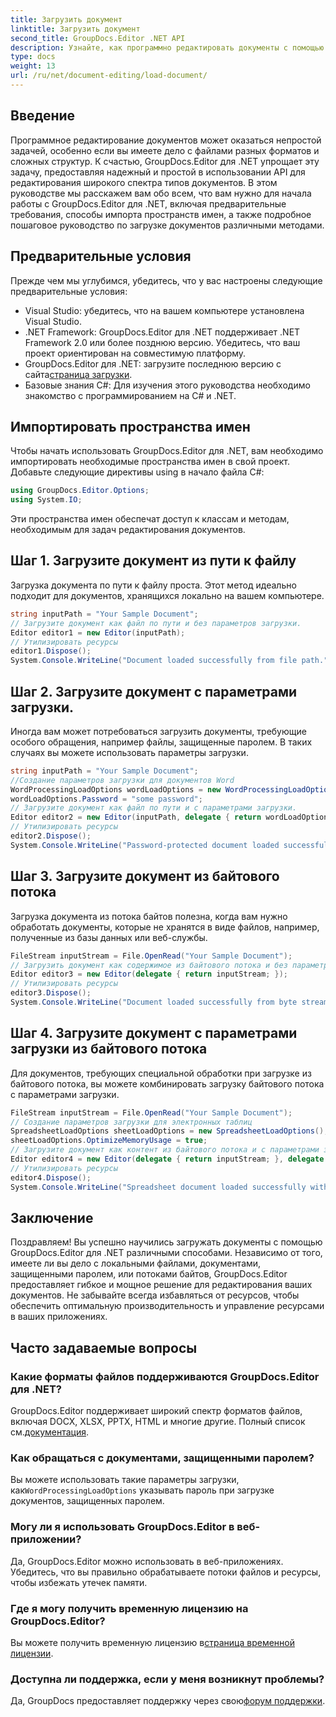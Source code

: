 ```yaml
---
title: Загрузить документ
linktitle: Загрузить документ
second_title: GroupDocs.Editor .NET API
description: Узнайте, как программно редактировать документы с помощью GroupDocs.Editor для .NET. Пошаговое руководство по загрузке документов, работе с файлами, защищенными паролем, и т. д.
type: docs
weight: 13
url: /ru/net/document-editing/load-document/
---
```

## Введение
Программное редактирование документов может оказаться непростой задачей, особенно если вы имеете дело с файлами разных форматов и сложных структур. К счастью, GroupDocs.Editor для .NET упрощает эту задачу, предоставляя надежный и простой в использовании API для редактирования широкого спектра типов документов. В этом руководстве мы расскажем вам обо всем, что вам нужно для начала работы с GroupDocs.Editor для .NET, включая предварительные требования, способы импорта пространств имен, а также подробное пошаговое руководство по загрузке документов различными методами.
## Предварительные условия
Прежде чем мы углубимся, убедитесь, что у вас настроены следующие предварительные условия:
- Visual Studio: убедитесь, что на вашем компьютере установлена Visual Studio.
- .NET Framework: GroupDocs.Editor для .NET поддерживает .NET Framework 2.0 или более позднюю версию. Убедитесь, что ваш проект ориентирован на совместимую платформу.
-  GroupDocs.Editor для .NET: загрузите последнюю версию с сайта[страница загрузки](https://releases.groupdocs.com/editor/net/).
- Базовые знания C#: Для изучения этого руководства необходимо знакомство с программированием на C# и .NET.
## Импортировать пространства имен
Чтобы начать использовать GroupDocs.Editor для .NET, вам необходимо импортировать необходимые пространства имен в свой проект. Добавьте следующие директивы using в начало файла C#:
```csharp
using GroupDocs.Editor.Options;
using System.IO;
```
Эти пространства имен обеспечат доступ к классам и методам, необходимым для задач редактирования документов.
## Шаг 1. Загрузите документ из пути к файлу
Загрузка документа по пути к файлу проста. Этот метод идеально подходит для документов, хранящихся локально на вашем компьютере.

```csharp
string inputPath = "Your Sample Document";
// Загрузите документ как файл по пути и без параметров загрузки.
Editor editor1 = new Editor(inputPath);
// Утилизировать ресурсы
editor1.Dispose();
System.Console.WriteLine("Document loaded successfully from file path.");
```
## Шаг 2. Загрузите документ с параметрами загрузки.
Иногда вам может потребоваться загрузить документы, требующие особого обращения, например файлы, защищенные паролем. В таких случаях вы можете использовать параметры загрузки.

```csharp
string inputPath = "Your Sample Document";
//Создание параметров загрузки для документов Word
WordProcessingLoadOptions wordLoadOptions = new WordProcessingLoadOptions();
wordLoadOptions.Password = "some password";
// Загрузите документ как файл по пути и с параметрами загрузки.
Editor editor2 = new Editor(inputPath, delegate { return wordLoadOptions; });
// Утилизировать ресурсы
editor2.Dispose();
System.Console.WriteLine("Password-protected document loaded successfully.");
```
## Шаг 3. Загрузите документ из байтового потока
Загрузка документа из потока байтов полезна, когда вам нужно обработать документы, которые не хранятся в виде файлов, например, полученные из базы данных или веб-службы.

```csharp
FileStream inputStream = File.OpenRead("Your Sample Document");
// Загрузить документ как содержимое из байтового потока и без параметров загрузки.
Editor editor3 = new Editor(delegate { return inputStream; });
// Утилизировать ресурсы
editor3.Dispose();
System.Console.WriteLine("Document loaded successfully from byte stream.");
```
## Шаг 4. Загрузите документ с параметрами загрузки из байтового потока
Для документов, требующих специальной обработки при загрузке из байтового потока, вы можете комбинировать загрузку байтового потока с параметрами загрузки.

```csharp
FileStream inputStream = File.OpenRead("Your Sample Document");
// Создание параметров загрузки для электронных таблиц
SpreadsheetLoadOptions sheetLoadOptions = new SpreadsheetLoadOptions();
sheetLoadOptions.OptimizeMemoryUsage = true;
// Загрузите документ как контент из байтового потока и с параметрами загрузки.
Editor editor4 = new Editor(delegate { return inputStream; }, delegate { return sheetLoadOptions; });
// Утилизировать ресурсы
editor4.Dispose();
System.Console.WriteLine("Spreadsheet document loaded successfully with load options.");
```
## Заключение
Поздравляем! Вы успешно научились загружать документы с помощью GroupDocs.Editor для .NET различными способами. Независимо от того, имеете ли вы дело с локальными файлами, документами, защищенными паролем, или потоками байтов, GroupDocs.Editor предоставляет гибкое и мощное решение для редактирования ваших документов. Не забывайте всегда избавляться от ресурсов, чтобы обеспечить оптимальную производительность и управление ресурсами в ваших приложениях.
## Часто задаваемые вопросы
### Какие форматы файлов поддерживаются GroupDocs.Editor для .NET?
 GroupDocs.Editor поддерживает широкий спектр форматов файлов, включая DOCX, XLSX, PPTX, HTML и многие другие. Полный список см.[документация](https://reference.groupdocs.com/editor/net/).
### Как обращаться с документами, защищенными паролем?
 Вы можете использовать такие параметры загрузки, как`WordProcessingLoadOptions` указывать пароль при загрузке документов, защищенных паролем.
### Могу ли я использовать GroupDocs.Editor в веб-приложении?
Да, GroupDocs.Editor можно использовать в веб-приложениях. Убедитесь, что вы правильно обрабатываете потоки файлов и ресурсы, чтобы избежать утечек памяти.
### Где я могу получить временную лицензию на GroupDocs.Editor?
 Вы можете получить временную лицензию в[страница временной лицензии](https://purchase.groupdocs.com/temporary-license/).
### Доступна ли поддержка, если у меня возникнут проблемы?
 Да, GroupDocs предоставляет поддержку через свою[форум поддержки](https://forum.groupdocs.com/c/editor/20).
